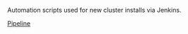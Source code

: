 Automation scripts used for new cluster installs via Jenkins.

[Pipeline](http://jenkins.cerebras.aws/view/Cluster/job/DeployCluster_191/)